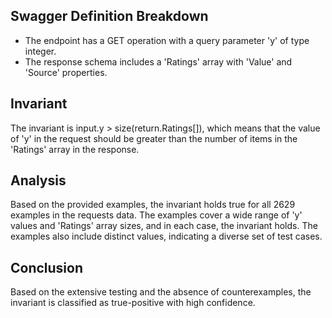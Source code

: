## Swagger Definition Breakdown
- The endpoint has a GET operation with a query parameter 'y' of type integer.
- The response schema includes a 'Ratings' array with 'Value' and 'Source' properties.

## Invariant
The invariant is input.y > size(return.Ratings[]), which means that the value of 'y' in the request should be greater than the number of items in the 'Ratings' array in the response.

## Analysis
Based on the provided examples, the invariant holds true for all 2629 examples in the requests data. The examples cover a wide range of 'y' values and 'Ratings' array sizes, and in each case, the invariant holds. The examples also include distinct values, indicating a diverse set of test cases.

## Conclusion
Based on the extensive testing and the absence of counterexamples, the invariant is classified as true-positive with high confidence.
